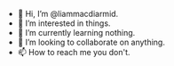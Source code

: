 - 👋 Hi, I’m @liammacdiarmid.
- 👀 I’m interested in things.
- 🌱 I’m currently learning nothing.
- 💞️ I’m looking to collaborate on anything.
- 📫 How to reach me you don't.

<!---
liammacdiarmid/liammacdiarmid is a ✨ special ✨ repository because its `README.md` (this file) appears on your GitHub profile.
You can click the Preview link to take a look at your changes.
--->
